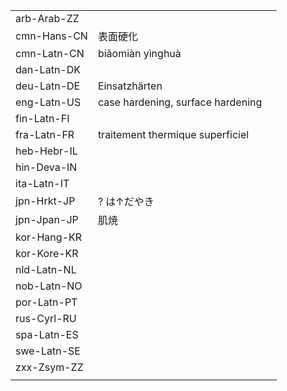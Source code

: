 | | | |
|-|-|-|
| arb-Arab-ZZ |  |  |
| cmn-Hans-CN | 表面硬化 |  |
| cmn-Latn-CN | biǎomiàn yìnghuà |  |
| dan-Latn-DK |  |  |
| deu-Latn-DE | Einsatzhärten |  |
| eng-Latn-US | case hardening, surface hardening |  |
| fin-Latn-FI |  |  |
| fra-Latn-FR | traitement thermique superficiel |  |
| heb-Hebr-IL |  |  |
| hin-Deva-IN |  |  |
| ita-Latn-IT |  |  |
| jpn-Hrkt-JP | ? は↑だやき |  |
| jpn-Jpan-JP | 肌焼 |  |
| kor-Hang-KR |  |  |
| kor-Kore-KR |  |  |
| nld-Latn-NL |  |  |
| nob-Latn-NO |  |  |
| por-Latn-PT |  |  |
| rus-Cyrl-RU |  |  |
| spa-Latn-ES |  |  |
| swe-Latn-SE |  |  |
| zxx-Zsym-ZZ |  |  |
|  |  |  |
